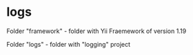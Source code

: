 # logs

Folder "framework" - folder with Yii Fraemework of version 1.19

Folder "logs" - folder with "logging" project